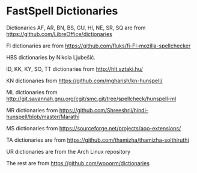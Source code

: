 # FastSpell Dictionaries

Dictionaries AF, AR, BN, BS, GU, HI, NE, SR, SQ are from https://github.com/LibreOffice/dictionaries

FI dictionaries are from https://github.com/fluks/fi-FI-mozilla-spellchecker

HBS dictionaries by Nikola Ljubešić.

ID, KK, KY, SO, TT dictionaries from http://hlt.sztaki.hu/

KN dictionaries from https://github.com/mgharish/kn-hunspell/

ML dictionaries from http://git.savannah.gnu.org/cgit/smc.git/tree/spellcheck/hunspell-ml

MR dictionaries from https://github.com/Shreeshrii/hindi-hunspell/blob/master/Marathi

MS dictionaries from https://sourceforge.net/projects/aoo-extensions/

TA dictionaries are from https://github.com/thamizha/thamizha-solthiruthi

UR dictionaries are from the Arch Linux repository

The rest are from https://github.com/wooorm/dictionaries
